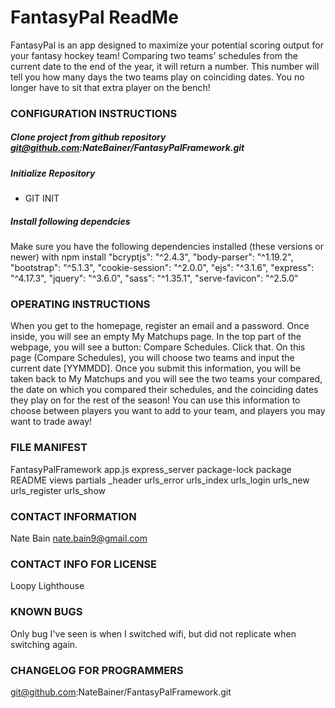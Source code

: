 # FantasyPal ReadMe
  
  FantasyPal is an app designed to maximize your potential scoring output for your fantasy hockey team! 
  Comparing two teams' schedules from the current date to the end of the year, it will return a number.
  This number will tell you how many days the two teams play on coinciding dates.
  You no longer have to sit that extra player on the bench!

### CONFIGURATION INSTRUCTIONS

  ##### Clone project from github repository git@github.com:NateBainer/FantasyPalFramework.git

  ##### Initialize Repository 
  - GIT INIT

  ##### Install following dependcies
  Make sure you have the following dependencies installed (these versions or newer) with npm install
    "bcryptjs": "^2.4.3",
    "body-parser": "^1.19.2",
    "bootstrap": "^5.1.3",
    "cookie-session": "^2.0.0",
    "ejs": "^3.1.6",
    "express": "^4.17.3",
    "jquery": "^3.6.0",
    "sass": "^1.35.1",
    "serve-favicon": "^2.5.0"


### OPERATING INSTRUCTIONS
  When you get to the homepage, register an email and a password.
  Once inside, you will see an empty My Matchups page. In the top part of the webpage, you will see a button: Compare Schedules.
  Click that.
  On this page (Compare Schedules), you will choose two teams and input the current date [YYMMDD].
  Once you submit this information, you will be taken back to My Matchups and you will see the two teams your compared, the date on which you compared their schedules, and the coinciding dates they play on for the rest of the season!  You can use this information to choose between players you want to add to your team, and players you may want to trade away!

### FILE MANIFEST
  FantasyPalFramework
    app.js
    express_server
    package-lock
    package
    README
  views
    partials
      _header
    urls_error
    urls_index
    urls_login
    urls_new
    urls_register
    urls_show

### CONTACT INFORMATION
  Nate Bain
  nate.bain9@gmail.com

### CONTACT INFO FOR LICENSE
  Loopy Lighthouse

### KNOWN BUGS
  Only bug I've seen is when I switched wifi, but did not replicate when switching again.

### CHANGELOG FOR PROGRAMMERS 
  git@github.com:NateBainer/FantasyPalFramework.git
